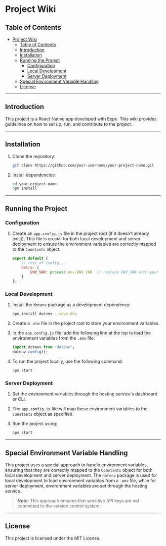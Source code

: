 # Project Wiki

## Table of Contents

- [Project Wiki](#project-wiki)
  - [Table of Contents](#table-of-contents)
  - [Introduction](#introduction)
  - [Installation](#installation)
  - [Running the Project](#running-the-project)
    - [Configuration](#configuration)
    - [Local Development](#local-development)
    - [Server Deployment](#server-deployment)
  - [Special Environment Variable Handling](#special-environment-variable-handling)
  - [License](#license)

---

## Introduction

This project is a React Native app developed with Expo. This wiki provides guidelines on how to set up, run, and contribute to the project.

---

## Installation

1. Clone the repository:

    ```bash
    git clone https://github.com/your-username/your-project-name.git
    ```

2. Install dependencies:

    ```bash
    cd your-project-name
    npm install
    ```

---

## Running the Project

### Configuration

1. Create an `app.config.js` file in the project root (if it doesn't already exist). This file is crucial for both local development and server deployment to ensure the environment variables are correctly mapped to the `Constants` object.

    ```javascript
    export default {
        // rest of config...
        extra: {
            ENV_VAR: process.env.ENV_VAR  // replace ENV_VAR with your actual environment variable names
        }
    };
    ```

### Local Development

1. Install the `dotenv` package as a development dependency:

    ```bash
    npm install dotenv --save-dev
    ```

2. Create a `.env` file in the project root to store your environment variables.
3. In the `app.config.js` file, add the following line at the top to load the environment variables from the `.env` file:

    ```javascript
    import dotenv from "dotenv";
    dotenv.config();
    ```

4. To run the project locally, use the following command:

    ```bash
    npm start
    ```

### Server Deployment

1. Set the environment variables through the hosting service's dashboard or CLI.
2. The `app.config.js` file will map these environment variables to the `Constants` object as specified.
3. Run the project using:

    ```bash
    npm start
    ```

---

## Special Environment Variable Handling

This project uses a special approach to handle environment variables, ensuring that they are correctly mapped to the `Constants` object for both local development and server deployment. The `dotenv` package is used for local development to load environment variables from a `.env` file, while for server deployment, environment variables are set through the hosting service.

> **Note**: This approach ensures that sensitive API keys are not committed to the version control system.

---

## License

This project is licensed under the MIT License.

